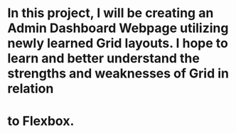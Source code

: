 # In this project, I will be creating an Admin Dashboard Webpage utilizing newly learned Grid layouts. I hope to learn and better understand the strengths and weaknesses of Grid in relation
# to Flexbox.